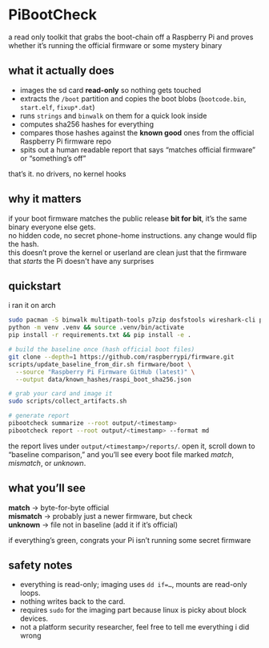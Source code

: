 # PiBootCheck

a read only toolkit that grabs the boot-chain off a Raspberry Pi and proves whether it’s running the official firmware or some mystery binary

## what it actually does

- images the sd card **read-only** so nothing gets touched
- extracts the `/boot` partition and copies the boot blobs (`bootcode.bin`, `start.elf`, `fixup*.dat`)
- runs `strings` and `binwalk` on them for a quick look inside
- computes sha256 hashes for everything
- compares those hashes against the **known good** ones from the official Raspberry Pi firmware repo
- spits out a human readable report that says “matches official firmware” or “something’s off”

that’s it. no drivers, no kernel hooks

## why it matters

if your boot firmware matches the public release **bit for bit**, it’s the same binary everyone else gets.  
no hidden code, no secret phone-home instructions. any change would flip the hash.  
this doesn’t prove the kernel or userland are clean just that the firmware that _starts_ the Pi doesn't have any surprises

## quickstart

i ran it on arch

```bash
sudo pacman -S binwalk multipath-tools p7zip dosfstools wireshark-cli picocom
python -m venv .venv && source .venv/bin/activate
pip install -r requirements.txt && pip install -e .

# build the baseline once (hash official boot files)
git clone --depth=1 https://github.com/raspberrypi/firmware.git
scripts/update_baseline_from_dir.sh firmware/boot \
  --source "Raspberry Pi Firmware GitHub (latest)" \
  --output data/known_hashes/raspi_boot_sha256.json

# grab your card and image it
sudo scripts/collect_artifacts.sh

# generate report
pibootcheck summarize --root output/<timestamp>
pibootcheck report --root output/<timestamp> --format md
```

the report lives under `output/<timestamp>/reports/`. open it, scroll down to “baseline comparison,” and you’ll see every boot file marked _match_, _mismatch_, or _unknown_.

## what you’ll see

**match** → byte-for-byte official  
**mismatch** → probably just a newer firmware, but check  
**unknown** → file not in baseline (add it if it’s official)

if everything’s green, congrats your Pi isn’t running some secret firmware

## safety notes

- everything is read-only; imaging uses `dd if=…`, mounts are read-only loops.
- nothing writes back to the card.
- requires `sudo` for the imaging part because linux is picky about block devices.
- not a platform security researcher, feel free to tell me everything i did wrong


